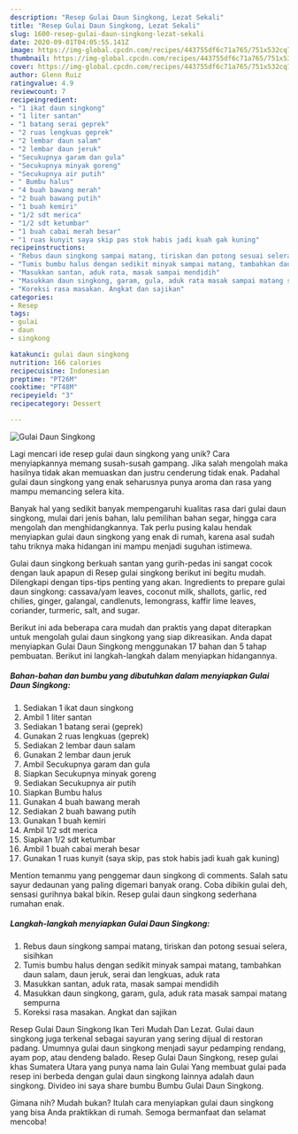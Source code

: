 ```yaml
---
description: "Resep Gulai Daun Singkong, Lezat Sekali"
title: "Resep Gulai Daun Singkong, Lezat Sekali"
slug: 1600-resep-gulai-daun-singkong-lezat-sekali
date: 2020-09-01T04:05:55.141Z
image: https://img-global.cpcdn.com/recipes/443755df6c71a765/751x532cq70/gulai-daun-singkong-foto-resep-utama.jpg
thumbnail: https://img-global.cpcdn.com/recipes/443755df6c71a765/751x532cq70/gulai-daun-singkong-foto-resep-utama.jpg
cover: https://img-global.cpcdn.com/recipes/443755df6c71a765/751x532cq70/gulai-daun-singkong-foto-resep-utama.jpg
author: Glenn Ruiz
ratingvalue: 4.9
reviewcount: 7
recipeingredient:
- "1 ikat daun singkong"
- "1 liter santan"
- "1 batang serai geprek"
- "2 ruas lengkuas geprek"
- "2 lembar daun salam"
- "2 lembar daun jeruk"
- "Secukupnya garam dan gula"
- "Secukupnya minyak goreng"
- "Secukupnya air putih"
- " Bumbu halus"
- "4 buah bawang merah"
- "2 buah bawang putih"
- "1 buah kemiri"
- "1/2 sdt merica"
- "1/2 sdt ketumbar"
- "1 buah cabai merah besar"
- "1 ruas kunyit saya skip pas stok habis jadi kuah gak kuning"
recipeinstructions:
- "Rebus daun singkong sampai matang, tiriskan dan potong sesuai selera, sisihkan"
- "Tumis bumbu halus dengan sedikit minyak sampai matang, tambahkan daun salam, daun jeruk, serai dan lengkuas, aduk rata"
- "Masukkan santan, aduk rata, masak sampai mendidih"
- "Masukkan daun singkong, garam, gula, aduk rata masak sampai matang sempurna"
- "Koreksi rasa masakan. Angkat dan sajikan"
categories:
- Resep
tags:
- gulai
- daun
- singkong

katakunci: gulai daun singkong 
nutrition: 166 calories
recipecuisine: Indonesian
preptime: "PT26M"
cooktime: "PT48M"
recipeyield: "3"
recipecategory: Dessert

---
```



![Gulai Daun Singkong](https://img-global.cpcdn.com/recipes/443755df6c71a765/751x532cq70/gulai-daun-singkong-foto-resep-utama.jpg)

Lagi mencari ide resep gulai daun singkong yang unik? Cara menyiapkannya memang susah-susah gampang. Jika salah mengolah maka hasilnya tidak akan memuaskan dan justru cenderung tidak enak. Padahal gulai daun singkong yang enak seharusnya punya aroma dan rasa yang mampu memancing selera kita.

Banyak hal yang sedikit banyak mempengaruhi kualitas rasa dari gulai daun singkong, mulai dari jenis bahan, lalu pemilihan bahan segar, hingga cara mengolah dan menghidangkannya. Tak perlu pusing kalau hendak menyiapkan gulai daun singkong yang enak di rumah, karena asal sudah tahu triknya maka hidangan ini mampu menjadi suguhan istimewa.

Gulai daun singkong berkuah santan yang gurih-pedas ini sangat cocok dengan lauk apapun di Resep gulai singkong berikut ini begitu mudah. Dilengkapi dengan tips-tips penting yang akan. Ingredients to prepare gulai daun singkong: cassava/yam leaves, coconut milk, shallots, garlic, red chilies, ginger, galangal, candlenuts, lemongrass, kaffir lime leaves, coriander, turmeric, salt, and sugar.


Berikut ini ada beberapa cara mudah dan praktis yang dapat diterapkan untuk mengolah gulai daun singkong yang siap dikreasikan. Anda dapat menyiapkan Gulai Daun Singkong menggunakan 17 bahan dan 5 tahap pembuatan. Berikut ini langkah-langkah dalam menyiapkan hidangannya.

<!--inarticleads1-->

##### Bahan-bahan dan bumbu yang dibutuhkan dalam menyiapkan Gulai Daun Singkong:

1. Sediakan 1 ikat daun singkong
1. Ambil 1 liter santan
1. Sediakan 1 batang serai (geprek)
1. Gunakan 2 ruas lengkuas (geprek)
1. Sediakan 2 lembar daun salam
1. Gunakan 2 lembar daun jeruk
1. Ambil Secukupnya garam dan gula
1. Siapkan Secukupnya minyak goreng
1. Sediakan Secukupnya air putih
1. Siapkan  Bumbu halus
1. Gunakan 4 buah bawang merah
1. Sediakan 2 buah bawang putih
1. Gunakan 1 buah kemiri
1. Ambil 1/2 sdt merica
1. Siapkan 1/2 sdt ketumbar
1. Ambil 1 buah cabai merah besar
1. Gunakan 1 ruas kunyit (saya skip, pas stok habis jadi kuah gak kuning)


Mention temanmu yang penggemar daun singkong di comments. Salah satu sayur dedaunan yang paling digemari banyak orang. Coba dibikin gulai deh, sensasi gurihnya bakal bikin. Resep gulai daun singkong sederhana rumahan enak. 

<!--inarticleads2-->

##### Langkah-langkah menyiapkan Gulai Daun Singkong:

1. Rebus daun singkong sampai matang, tiriskan dan potong sesuai selera, sisihkan
1. Tumis bumbu halus dengan sedikit minyak sampai matang, tambahkan daun salam, daun jeruk, serai dan lengkuas, aduk rata
1. Masukkan santan, aduk rata, masak sampai mendidih
1. Masukkan daun singkong, garam, gula, aduk rata masak sampai matang sempurna
1. Koreksi rasa masakan. Angkat dan sajikan


Resep Gulai Daun Singkong Ikan Teri Mudah Dan Lezat. Gulai daun singkong juga terkenal sebagai sayuran yang sering dijual di restoran padang. Umumnya gulai daun singkong menjadi sayur pedamping rendang, ayam pop, atau dendeng balado. Resep Gulai Daun Singkong, resep gulai khas Sumatera Utara yang punya nama lain Gulai Yang membuat gulai pada resep ini berbeda dengan gulai daun singkong lainnya adalah daun singkong. Divideo ini saya share bumbu Bumbu Gulai Daun Singkong. 

Gimana nih? Mudah bukan? Itulah cara menyiapkan gulai daun singkong yang bisa Anda praktikkan di rumah. Semoga bermanfaat dan selamat mencoba!
